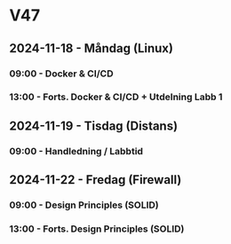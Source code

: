 # V47
## 2024-11-18 - Måndag (Linux)
### 09:00 - Docker & CI/CD
### 13:00 - Forts. Docker & CI/CD + Utdelning Labb 1

## 2024-11-19 - Tisdag (Distans)
### 09:00 - Handledning / Labbtid

## 2024-11-22 - Fredag (Firewall)
### 09:00 - Design Principles (SOLID)
### 13:00 - Forts. Design Principles (SOLID)
